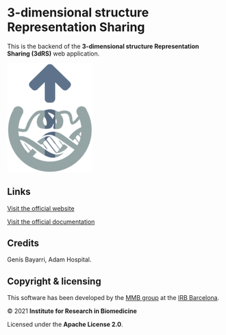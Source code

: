 # 3-dimensional structure Representation Sharing

This is the backend of the **3-dimensional structure Representation Sharing (3dRS)** web application.

<a href="https://mmb.irbbarcelona.org/3dRS"><img src="logo.png" alt="3dRS" width="200"/></a>

## Links

[Visit the official website](https://mmb.irbbarcelona.org/3dRS)

[Visit the official documentation]()

## Credits

Genís Bayarri, Adam Hospital.

## Copyright & licensing

This software has been developed by the [MMB group](https://mmb.irbbarcelona.org) at the [IRB Barcelona](https://irbbarcelona.org).

© 2021 **Institute for Research in Biomedicine**

Licensed under the **Apache License 2.0**.


